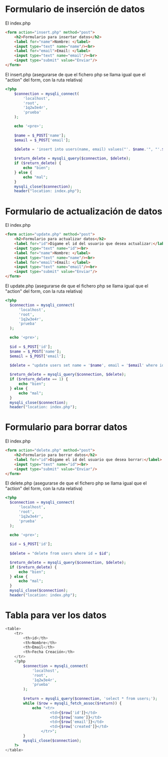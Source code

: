 # Formulario de inserción de datos

El index.php

```html
<form action="insert.php" method="post">
    <h2>Formulario para insertar datos</h2>
    <label for="name">Nombre: </label>
    <input type="text" name="name"/><br>
    <label for="email">Email: </label>
    <input type="text" name="email"/><br>
    <input type="submit" value="Enviar"/>
</form>
```

El insert.php (asegurarse de que el fichero php se llama igual que el "action" del form, con la ruta relativa)

```php
<?php 
    $connection = mysqli_connect(
        'localhost',
        'root',
        '1q2w3e4r',
        'prueba'
    );

    echo '<pre>';
    
    $name = $_POST['name'];
    $email = $_POST['email'];
    
    $delete = 'insert into users(name, email) values("'. $name.'", "'.$email.'");';

    $return_delete = mysqli_query($connection, $delete);
    if ($return_delete) {
        echo "bien";
    } else {
        echo "mal";
    }
    mysqli_close($connection);
    header("location: index.php");
```

# Formulario de actualización de datos

El index.php

```html
<form action="update.php" method="post">
    <h2>Formulario para actualizar datos</h2>
    <label for="id">Digame el id del usuario que desea actualizar:</label>
    <input type="text" name="id"><br>
    <label for="name">Nombre: </label>
    <input type="text" name="name"/><br>
    <label for="email">Email: </label>
    <input type="text" name="email"/><br>
    <input type="submit" value="Enviar"/>
</form>
```

El update.php (asegurarse de que el fichero php se llama igual que el "action" del form, con la ruta relativa)

```php
<?php 
  $connection = mysqli_connect(
      'localhost',
      'root',
      '1q2w3e4r',
      'prueba'
  );

  echo '<pre>';
  
  $id = $_POST['id'];
  $name = $_POST['name'];
  $email = $_POST['email'];
  
  $delete = "update users set name = '$name', email = '$email' where id = $id;";

  $return_delete = mysqli_query($connection, $delete);
  if ($return_delete == 1) {
      echo "bien";
  } else {
      echo "mal";
  }
  mysqli_close($connection);
  header("location: index.php");
```

# Formulario para borrar datos

El index.php

```html
<form action="delete.php" method="post">
    <h2>Formulario para borrar datos</h2>
    <label for="id">Digame el id del usuario que desea borrar:</label>
    <input type="text" name="id"><br>
    <input type="submit" value="Enviar"/>
</form>
```

El delete.php (asegurarse de que el fichero php se llama igual que el "action" del form, con la ruta relativa)

```php
<?php 
  $connection = mysqli_connect(
      'localhost',
      'root',
      '1q2w3e4r',
      'prueba'
  );

  echo '<pre>';
  
  $id = $_POST['id'];
  
  $delete = "delete from users where id = $id";

  $return_delete = mysqli_query($connection, $delete);
  if ($return_delete) {
      echo "bien";
  } else {
      echo "mal";
  }
  mysqli_close($connection);
  header("location: index.php");
```

# Tabla para ver los datos

```php
<table>
    <tr>
        <th>id</th>
        <th>Nombre</th>
        <th>Email</th>
        <th>Fecha Creación</th>
    </tr>
    <?php
        $connection = mysqli_connect(
            'localhost',
            'root',
            '1q2w3e4r',
            'prueba'
        );
    
        $return = mysqli_query($connection, 'select * from users;');
        while ($row = mysqli_fetch_assoc($return)) {
            echo "<tr>
                    <td>{$row['id']}</td>
                    <td>{$row['name']}</td>
                    <td>{$row['email']}</td>
                    <td>{$row['created']}</td>
                </tr>";
        }
        mysqli_close($connection);
    ?>
</table>
```

